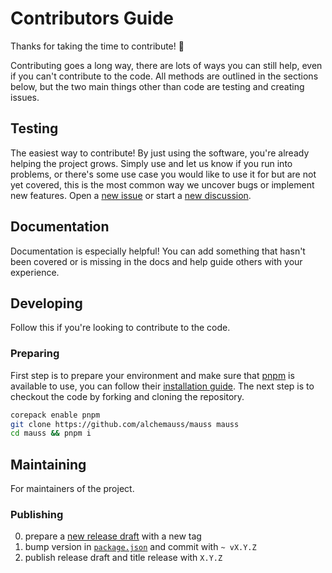# Contributors Guide

Thanks for taking the time to contribute! 🎉

Contributing goes a long way, there are lots of ways you can still help, even if you can't contribute to the code. All methods are outlined in the sections below, but the two main things other than code are testing and creating issues.

## Testing

The easiest way to contribute! By just using the software, you're already helping the project grows. Simply use and let us know if you run into problems, or there's some use case you would like to use it for but are not yet covered, this is the most common way we uncover bugs or implement new features. Open a [new issue](https://github.com/alchemauss/mauss/issues/new) or start a [new discussion](https://github.com/alchemauss/mauss/discussions/new).

## Documentation

Documentation is especially helpful! You can add something that hasn't been covered or is missing in the docs and help guide others with your experience.

## Developing

Follow this if you're looking to contribute to the code.

### Preparing

First step is to prepare your environment and make sure that [pnpm](https://pnpm.io/) is available to use, you can follow their [installation guide](https://pnpm.io/installation). The next step is to checkout the code by forking and cloning the repository.

```bash
corepack enable pnpm
git clone https://github.com/alchemauss/mauss mauss
cd mauss && pnpm i
```

## Maintaining

For maintainers of the project.

### Publishing

0. prepare a [new release draft](https://github.com/alchemauss/mauss/releases/new) with a new tag
1. bump version in [`package.json`](workspace/mauss/package.json) and commit with `~ vX.Y.Z`
2. publish release draft and title release with `X.Y.Z`

